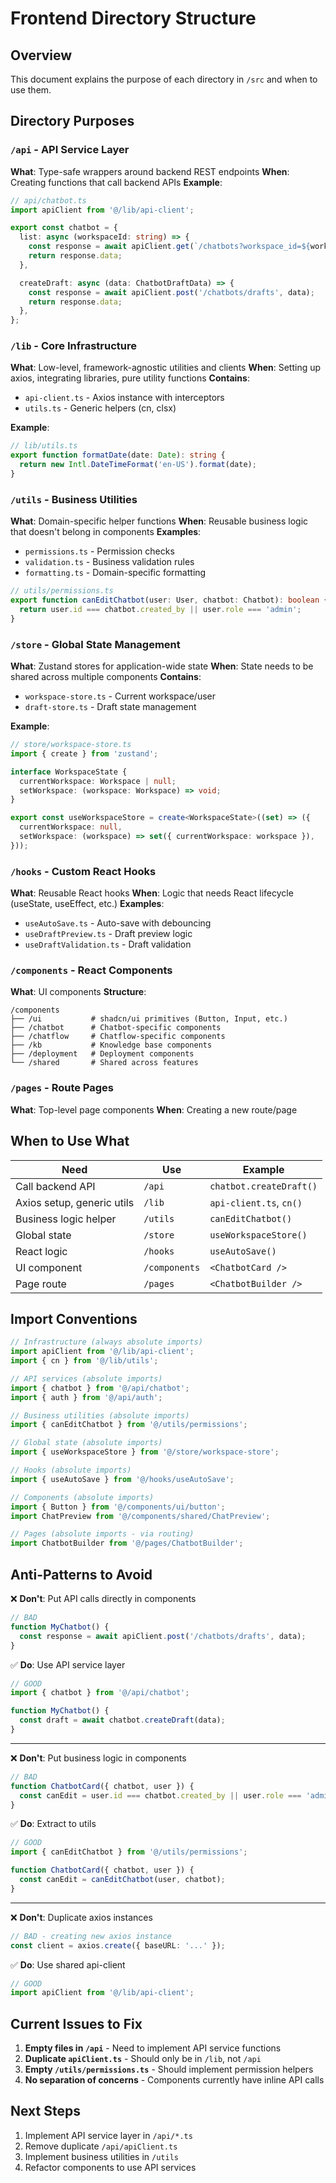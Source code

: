 # Frontend Directory Structure

## Overview

This document explains the purpose of each directory in `/src` and when to use them.

## Directory Purposes

### `/api` - API Service Layer
**What**: Type-safe wrappers around backend REST endpoints
**When**: Creating functions that call backend APIs
**Example**:
```typescript
// api/chatbot.ts
import apiClient from '@/lib/api-client';

export const chatbot = {
  list: async (workspaceId: string) => {
    const response = await apiClient.get(`/chatbots?workspace_id=${workspaceId}`);
    return response.data;
  },

  createDraft: async (data: ChatbotDraftData) => {
    const response = await apiClient.post('/chatbots/drafts', data);
    return response.data;
  },
};
```

### `/lib` - Core Infrastructure
**What**: Low-level, framework-agnostic utilities and clients
**When**: Setting up axios, integrating libraries, pure utility functions
**Contains**:
- `api-client.ts` - Axios instance with interceptors
- `utils.ts` - Generic helpers (cn, clsx)

**Example**:
```typescript
// lib/utils.ts
export function formatDate(date: Date): string {
  return new Intl.DateTimeFormat('en-US').format(date);
}
```

### `/utils` - Business Utilities
**What**: Domain-specific helper functions
**When**: Reusable business logic that doesn't belong in components
**Examples**:
- `permissions.ts` - Permission checks
- `validation.ts` - Business validation rules
- `formatting.ts` - Domain-specific formatting

```typescript
// utils/permissions.ts
export function canEditChatbot(user: User, chatbot: Chatbot): boolean {
  return user.id === chatbot.created_by || user.role === 'admin';
}
```

### `/store` - Global State Management
**What**: Zustand stores for application-wide state
**When**: State needs to be shared across multiple components
**Contains**:
- `workspace-store.ts` - Current workspace/user
- `draft-store.ts` - Draft state management

**Example**:
```typescript
// store/workspace-store.ts
import { create } from 'zustand';

interface WorkspaceState {
  currentWorkspace: Workspace | null;
  setWorkspace: (workspace: Workspace) => void;
}

export const useWorkspaceStore = create<WorkspaceState>((set) => ({
  currentWorkspace: null,
  setWorkspace: (workspace) => set({ currentWorkspace: workspace }),
}));
```

### `/hooks` - Custom React Hooks
**What**: Reusable React hooks
**When**: Logic that needs React lifecycle (useState, useEffect, etc.)
**Examples**:
- `useAutoSave.ts` - Auto-save with debouncing
- `useDraftPreview.ts` - Draft preview logic
- `useDraftValidation.ts` - Draft validation

### `/components` - React Components
**What**: UI components
**Structure**:
```
/components
├── /ui           # shadcn/ui primitives (Button, Input, etc.)
├── /chatbot      # Chatbot-specific components
├── /chatflow     # Chatflow-specific components
├── /kb           # Knowledge base components
├── /deployment   # Deployment components
└── /shared       # Shared across features
```

### `/pages` - Route Pages
**What**: Top-level page components
**When**: Creating a new route/page

## When to Use What

| Need | Use | Example |
|------|-----|---------|
| Call backend API | `/api` | `chatbot.createDraft()` |
| Axios setup, generic utils | `/lib` | `api-client.ts`, `cn()` |
| Business logic helper | `/utils` | `canEditChatbot()` |
| Global state | `/store` | `useWorkspaceStore()` |
| React logic | `/hooks` | `useAutoSave()` |
| UI component | `/components` | `<ChatbotCard />` |
| Page route | `/pages` | `<ChatbotBuilder />` |

## Import Conventions

```typescript
// Infrastructure (always absolute imports)
import apiClient from '@/lib/api-client';
import { cn } from '@/lib/utils';

// API services (absolute imports)
import { chatbot } from '@/api/chatbot';
import { auth } from '@/api/auth';

// Business utilities (absolute imports)
import { canEditChatbot } from '@/utils/permissions';

// Global state (absolute imports)
import { useWorkspaceStore } from '@/store/workspace-store';

// Hooks (absolute imports)
import { useAutoSave } from '@/hooks/useAutoSave';

// Components (absolute imports)
import { Button } from '@/components/ui/button';
import ChatPreview from '@/components/shared/ChatPreview';

// Pages (absolute imports - via routing)
import ChatbotBuilder from '@/pages/ChatbotBuilder';
```

## Anti-Patterns to Avoid

❌ **Don't**: Put API calls directly in components
```typescript
// BAD
function MyChatbot() {
  const response = await apiClient.post('/chatbots/drafts', data);
}
```

✅ **Do**: Use API service layer
```typescript
// GOOD
import { chatbot } from '@/api/chatbot';

function MyChatbot() {
  const draft = await chatbot.createDraft(data);
}
```

---

❌ **Don't**: Put business logic in components
```typescript
// BAD
function ChatbotCard({ chatbot, user }) {
  const canEdit = user.id === chatbot.created_by || user.role === 'admin';
}
```

✅ **Do**: Extract to utils
```typescript
// GOOD
import { canEditChatbot } from '@/utils/permissions';

function ChatbotCard({ chatbot, user }) {
  const canEdit = canEditChatbot(user, chatbot);
}
```

---

❌ **Don't**: Duplicate axios instances
```typescript
// BAD - creating new axios instance
const client = axios.create({ baseURL: '...' });
```

✅ **Do**: Use shared api-client
```typescript
// GOOD
import apiClient from '@/lib/api-client';
```

## Current Issues to Fix

1. **Empty files in `/api`** - Need to implement API service functions
2. **Duplicate `apiClient.ts`** - Should only be in `/lib`, not `/api`
3. **Empty `/utils/permissions.ts`** - Should implement permission helpers
4. **No separation of concerns** - Components currently have inline API calls

## Next Steps

1. Implement API service layer in `/api/*.ts`
2. Remove duplicate `/api/apiClient.ts`
3. Implement business utilities in `/utils`
4. Refactor components to use API services
